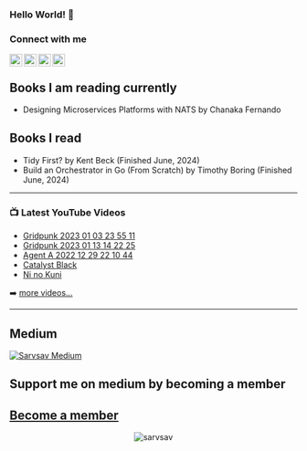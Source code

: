 ### Hello World! 👋

### Connect with me
<a href="https://www.instagram.com/codingtherightway/">
  <img align="left" alt="CodingTheRightWay's Instagram" width="22px" src="https://raw.githubusercontent.com/hussainweb/hussainweb/main/icons/instagram.png" />
</a>
<a href="https://twitter.com/sarvsav">
  <img align="left" alt="Sarvsav | Twitter" width="22px" src="https://img.icons8.com/color/48/000000/twitter.png" />
</a>
<a href="https://www.linkedin.com/in/sarvsav/">
  <img align="left" alt="Sarvsav's LinkedIN" width="22px" src="https://img.icons8.com/color/48/000000/linkedin.png" />
</a>
<a href="https://medium.com/@sarvsav">
  <img align="left" width="22px" src="https://img.icons8.com/stickers/100/medium-logo.png" />
</a>
<br />

## Books I am reading currently

- Designing Microservices Platforms with NATS by Chanaka Fernando

## Books I read

- Tidy First? by Kent Beck (Finished June, 2024)
- Build an Orchestrator in Go (From Scratch) by Timothy Boring (Finished June, 2024)

---
### 📺 Latest YouTube Videos

<!-- YOUTUBE:START -->
- [Gridpunk 2023 01 03 23 55 11](https://www.youtube.com/watch?v=qfMZ0awzf9M)
- [Gridpunk 2023 01 13 14 22 25](https://www.youtube.com/watch?v=xflm7b2cLv0)
- [Agent A 2022 12 29 22 10 44](https://www.youtube.com/watch?v=4C2ax15pM1g)
- [Catalyst Black](https://www.youtube.com/watch?v=3vZjUQ-0pCY)
- [Ni no Kuni](https://www.youtube.com/watch?v=9R8_CoGzs8U)
<!-- YOUTUBE:END -->

➡️ [more videos...](https://www.youtube.com/c/Cyberbitgame2D)

---
## Medium

[![Sarvsav Medium](https://github-readme-medium.vercel.app/?username=sarvsav&limit=1)](https://medium.com/@sarvsav)

## Support me on medium by becoming a member
[Become a member](https://medium.com/@sarvsav/membership)
---

<p align="center"> 
  <img src="https://github-readme-stats.vercel.app/api?username=sarvsav&show_icons=true&theme=discord_old_blurple" alt="sarvsav" />
</p>


<!--
**sarvsav/sarvsav** is a ✨ _special_ ✨ repository because its `README.md` (this file) appears on your GitHub profile.

Here are some ideas to get you started:

- 🔭 I’m currently working on ...
- 🌱 I’m currently learning ...
- 👯 I’m looking to collaborate on ...
- 🤔 I’m looking for help with ...
- 💬 Ask me about ...
- 📫 How to reach me: ...
- 😄 Pronouns: ...
- ⚡ Fun fact: ...
-->
